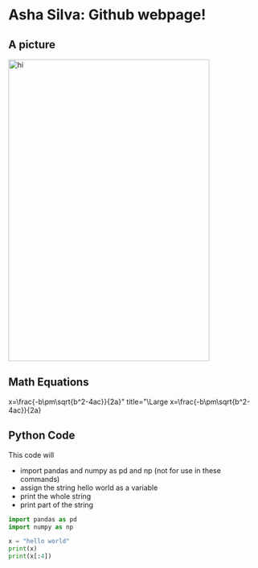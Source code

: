 # Asha Silva: Github webpage!

## A picture 

<img src="AML.jpeg" width="400" height="600" alt="hi" class="inline"/>

## **Math Equations**

x=\frac{-b\pm\sqrt{b^2-4ac}}{2a}" title="\Large x=\frac{-b\pm\sqrt{b^2-4ac}}{2a}


## Python Code

This code will 
- import pandas and numpy as pd and np (not for use in these commands)
- assign the string hello world as a variable 
- print the whole string 
- print part of the string

```Python
import pandas as pd
import numpy as np

x = "hello world"
print(x)
print(x[:4])
```
